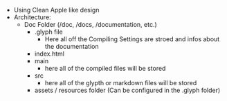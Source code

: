 - Using Clean Apple like design
- Architecture:
    - Doc Folder (/doc, /docs, /documentation, etc.)
        - .glyph file
            - Here all off the Compiling Settings are stroed and infos about the documentation
        - index.html
        - main
            - here all of the compiled files will be stored
        - src
            - here all of the glypth or markdown files will be stored
        - assets / resources folder (Can be configured in the .glyph folder)
